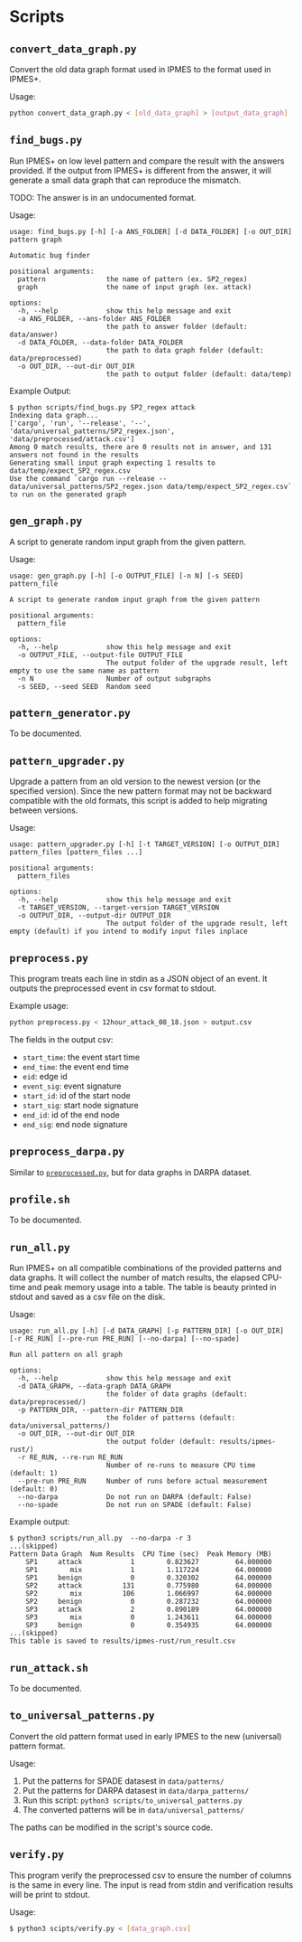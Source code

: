 # Scripts

## `convert_data_graph.py`

Convert the old data graph format used in IPMES to the format used in IPMES+.

Usage:

```sh
python convert_data_graph.py < [old_data_graph] > [output_data_graph]
```

## `find_bugs.py`

Run IPMES+ on low level pattern and compare the result with the answers provided. If the output from IPMES+ is different from the answer, it will generate a small data graph that can reproduce the mismatch.

TODO: The answer is in an undocumented format.

Usage:

```
usage: find_bugs.py [-h] [-a ANS_FOLDER] [-d DATA_FOLDER] [-o OUT_DIR] pattern graph

Automatic bug finder

positional arguments:
  pattern               the name of pattern (ex. SP2_regex)
  graph                 the name of input graph (ex. attack)

options:
  -h, --help            show this help message and exit
  -a ANS_FOLDER, --ans-folder ANS_FOLDER
                        the path to answer folder (default: data/answer)
  -d DATA_FOLDER, --data-folder DATA_FOLDER
                        the path to data graph folder (default: data/preprocessed)
  -o OUT_DIR, --out-dir OUT_DIR
                        the path to output folder (default: data/temp)
```

Example Output:

```
$ python scripts/find_bugs.py SP2_regex attack
Indexing data graph...
['cargo', 'run', '--release', '--', 'data/universal_patterns/SP2_regex.json', 'data/preprocessed/attack.csv']
Among 0 match results, there are 0 results not in answer, and 131 answers not found in the results
Generating small input graph expecting 1 results to data/temp/expect_SP2_regex.csv
Use the command `cargo run --release -- data/universal_patterns/SP2_regex.json data/temp/expect_SP2_regex.csv` to run on the generated graph
```

## `gen_graph.py`

A script to generate random input graph from the given pattern.

Usage:

```
usage: gen_graph.py [-h] [-o OUTPUT_FILE] [-n N] [-s SEED] pattern_file

A script to generate random input graph from the given pattern

positional arguments:
  pattern_file

options:
  -h, --help            show this help message and exit
  -o OUTPUT_FILE, --output-file OUTPUT_FILE
                        The output folder of the upgrade result, left empty to use the same name as pattern
  -n N                  Number of output subgraphs
  -s SEED, --seed SEED  Random seed
```

## `pattern_generator.py`

To be documented.

## `pattern_upgrader.py`

Upgrade a pattern from an old version to the newest version (or the specified version). Since the new pattern format may not be backward compatible with the old formats, this script is added to help migrating between versions.

Usage:

```
usage: pattern_upgrader.py [-h] [-t TARGET_VERSION] [-o OUTPUT_DIR] pattern_files [pattern_files ...]

positional arguments:
  pattern_files

options:
  -h, --help            show this help message and exit
  -t TARGET_VERSION, --target-version TARGET_VERSION
  -o OUTPUT_DIR, --output-dir OUTPUT_DIR
                        The output folder of the upgrade result, left empty (default) if you intend to modify input files inplace
```

## `preprocess.py`

This program treats each line in stdin as a JSON object of an event.
It outputs the preprocessed event in csv format to stdout.

Example usage:

```sh
python preprocess.py < 12hour_attack_08_18.json > output.csv
```

The fields in the output csv:
- `start_time`: the event start time
- `end_time`:   the event end time
- `eid`:        edge id
- `event_sig`:  event signature
- `start_id`:   id of the start node
- `start_sig`:  start node signature
- `end_id`:     id of the end node
- `end_sig`:    end node signature


## `preprocess_darpa.py`

Similar to [`preprocessed.py`](#preprocesspy), but for data graphs in DARPA dataset.

## `profile.sh`

To be documented.

## `run_all.py`

Run IPMES+ on all compatible combinations of the provided patterns and data graphs. It will collect the number of match results, the elapsed CPU-time and peak memory usage into a table. The table is beauty printed in stdout and saved as a csv file on the disk.

Usage:

```
usage: run_all.py [-h] [-d DATA_GRAPH] [-p PATTERN_DIR] [-o OUT_DIR] [-r RE_RUN] [--pre-run PRE_RUN] [--no-darpa] [--no-spade]

Run all pattern on all graph

options:
  -h, --help            show this help message and exit
  -d DATA_GRAPH, --data-graph DATA_GRAPH
                        the folder of data graphs (default: data/preprocessed/)
  -p PATTERN_DIR, --pattern-dir PATTERN_DIR
                        the folder of patterns (default: data/universal_patterns/)
  -o OUT_DIR, --out-dir OUT_DIR
                        the output folder (default: results/ipmes-rust/)
  -r RE_RUN, --re-run RE_RUN
                        Number of re-runs to measure CPU time (default: 1)
  --pre-run PRE_RUN     Number of runs before actual measurement (default: 0)
  --no-darpa            Do not run on DARPA (default: False)
  --no-spade            Do not run on SPADE (default: False)
```

Example output:

```
$ python3 scripts/run_all.py  --no-darpa -r 3
...(skipped)
Pattern Data Graph  Num Results  CPU Time (sec)  Peak Memory (MB)
    SP1     attack            1        0.823627         64.000000
    SP1        mix            1        1.117224         64.000000
    SP1     benign            0        0.320302         64.000000
    SP2     attack          131        0.775980         64.000000
    SP2        mix          106        1.066997         64.000000
    SP2     benign            0        0.287232         64.000000
    SP3     attack            2        0.890189         64.000000
    SP3        mix            0        1.243611         64.000000
    SP3     benign            0        0.354935         64.000000
...(skipped)
This table is saved to results/ipmes-rust/run_result.csv
```

## `run_attack.sh`

To be documented.

## `to_universal_patterns.py`

Convert the old pattern format used in early IPMES to the new (universal) pattern format.

Usage:

1. Put the patterns for SPADE datasest in `data/patterns/`
2. Put the patterns for DARPA datasest in `data/darpa_patterns/`
3. Run this script: `python3 scripts/to_universal_patterns.py`
4. The converted patterns will be in `data/universal_patterns/`

The paths can be modified in the script's source code.

## `verify.py`

This program verify the preprocessed csv to ensure the number of columns is the same in every line. The input is read from stdin and verification results will be print to stdout.

Usage:

```sh
$ python3 scipts/verify.py < [data_graph.csv]
```
